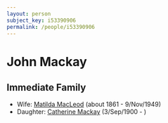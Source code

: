 ```yaml
---
layout: person
subject_key: i53390906
permalink: /people/i53390906
---
```


# John Mackay

## Immediate Family

* Wife: [Matilda MacLeod](./@31540392@-matilda-macleod-b1861-d1949-11-9.md) (about 1861 - 9/Nov/1949)
* Daughter: [Catherine Mackay](./@28166672@-catherine-mackay-b1900-9-3-d.md) (3/Sep/1900 - )

